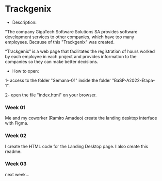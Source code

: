 # Trackgenix
- Description:

"The company GigaTech Software Solutions SA provides software development services to other
 companies, which have too many employees. Because of this "Trackgenix" was created.

“Trackgenix” is a web page that facilitates the registration of hours worked by each employee
 in each project and provides information to the companies so they can make better decisions.


- How to open:

1- access to the folder "Semana-01" inside the folder "BaSP-A2022-Etapa-1".

2- open the file "index.html" on your browser.

### Week 01
Me and my coworker (Ramiro Amadeo) create the landing desktop interface with Figma.
### Week 02
I create the HTML code for the Landing Desktop page. 
I also create this readme.
### Week 03
next week...